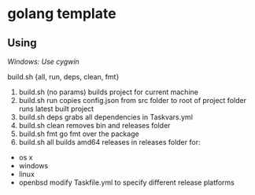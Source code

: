 # golang template

## Using

_Windows: Use cygwin_

build.sh {all, run, deps, clean, fmt}

1. build.sh (no params)
  builds project for current machine
2. build.sh run
  copies config.json from src folder to root of project folder
  runs latest built project
3. build.sh deps
  grabs all dependencies in Taskvars.yml
4. build.sh clean
  removes bin and releases folder
5. build.sh fmt
  go fmt over the package
6. build.sh all
  builds amd64 releases in releases folder for:
  - os x
  - windows
  - linux
  - openbsd
  modify Taskfile.yml to specify different release platforms

